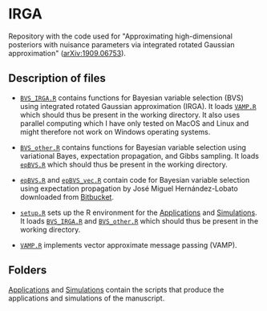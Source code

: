 # IRGA

Repository with the code used for "Approximating high-dimensional posteriors with nuisance parameters via integrated rotated Gaussian approximation" ([arXiv:1909.06753](https://arxiv.org/abs/1909.06753)).


## Description of files

* [`BVS_IRGA.R`](BVS_IRGA.R) contains functions for Bayesian variable selection (BVS) using integrated rotated Gaussian approximation (IRGA). It loads [`VAMP.R`](VAMP.R) which should thus be present in the working directory. It also uses parallel computing which I have only tested on MacOS and Linux and might therefore not work on Windows operating systems.

* [`BVS_other.R`](BVS_other.R) contains functions for Bayesian variable selection using variational Bayes, expectation propagation, and Gibbs sampling. It loads [`epBVS.R`](epBVS.R) which should thus be present in the working directory.

* [`epBVS.R`](epBVS.R) and [`epBVS_vec.R`](epBVS_vec.R) contain code for Bayesian variable selection using expectation propagation by José Miguel Hernández-Lobato downloaded from [Bitbucket](https://bitbucket.org/jmh233/ep-lrmssp/src/e85e3170757ec1a4c6032c0aeca22b0ee57a6c67/methods/ep/epBVS.R?at=default&fileviewer=file-view-default).

* [`setup.R`](setup.R) sets up the R environment for the [Applications](Applications) and [Simulations](Simulations). It loads [`BVS_IRGA.R`](BVS_IRGA.R) and [`BVS_other.R`](BVS_other.R) which should thus be present in the working directory.

* [`VAMP.R`](VAMP.R) implements vector approximate message passing (VAMP).


## Folders

[Applications](Applications) and [Simulations](Simulations) contain the scripts that produce the applications and simulations of the manuscript.

